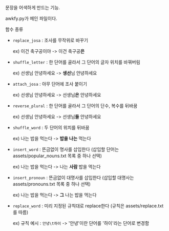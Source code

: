 문장을 어색하게 만드는 기능.

awkfy.py가 메인 파일이다.

함수 종류

- `replace_josa` : 조사를 무작위로 바꾸기

	ex) 이건 축구공이야 -> 이건 축구공**은**
	
- `shuffle_letter` : 한 단어를 골라서 그 단어의 글자 위치를 바꿔버림

	ex) 선생님 안녕하세요 -> **생선**님 안녕하세요
	
- `attach_josa` : 아무 단어에 조사 붙이기

	ex) 선생님 안녕하세요 -> 선생님**은** 안녕하세요
	
- `reverse_plural` : 한 단어를 골라서 그 단어의 단수, 복수를 뒤바꿈

	ex) 선생님 안녕하세요 -> 선생님**들** 안녕하세요
	
- `shuffle_word` : 두 단어의 위치를 뒤바꿈

	ex) 나는 밥을 먹는다 -> **밥을 나는** 먹는다
	
- `insert_word` : 뜬금없이 명사를 삽입한다 (삽입할 단어는 assets/popular_nouns.txt 목록 중 하나 선택)

	ex) 나는 밥을 먹는다 -> 나는 **사람** 밥을 먹는다
	
- `insert_pronoun` : 뜬금없이 대명사를 삽입한다 (삽입할 대명사는 assets/pronouns.txt 목록 중 하나 선택)

	ex) 나는 밥을 먹는다 -> **그** 나는 밥을 먹는다
	
- `replace_word` : 미리 지정된 규칙대로 replace한다 (규칙은 assets/replace.txt를 따름)

	ex) 규칙 예시 : `안녕\t하이` -> '안녕'이란 단어를 '하이'라는 단어로 변경함
	
